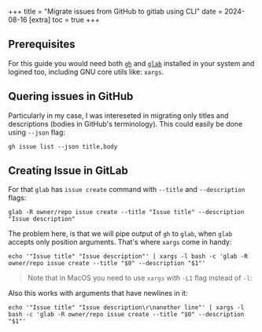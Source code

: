 +++
title = "Migrate issues from GitHub to gitlab using CLI" 
date = 2024-08-16
[extra]
toc = true
+++


## Prerequisites

For this guide you would need both [`gh`] and [`glab`] installed in your system
and logined too, including GNU core utils like: `xargs`.

[`gh`]: https://cli.github.com/
[`glab`]: https://docs.gitlab.com/ee/editor_extensions/gitlab_cli/

## Quering issues in GitHub

Particularly in my case, I was intereseted in migrating only titles and descriptions
(bodies in GitHub's terminology). This could easily be done using `--json` flag:

```shell
gh issue list --json title,body
```

## Creating Issue in GitLab

For that `glab` has `issue create` command with `--title` and `--description` flags:

```shell
glab -R owner/repo issue create --title "Issue title" --description "Issue description"
```

The problem here, is that we will pipe output of `gh` to `glab`, when `glab` accepts
only position arguments. That's where `xargs` come in handy:

```shell
echo '"Issue title" "Issue description"' | xargs -l bash -c 'glab -R owner/repo issue create --title "$0" --description "$1"'
```

> Note that in MacOS you need to use `xargs` with `-L1` flag instead of `-l`:

Also this works with arguments that have newlines in it:

```shell
echo '"Issue title" "Issue description\r\nanother line"' | xargs -l bash -c 'glab -R owner/repo issue create --title "$0" --description "$1"'
```
